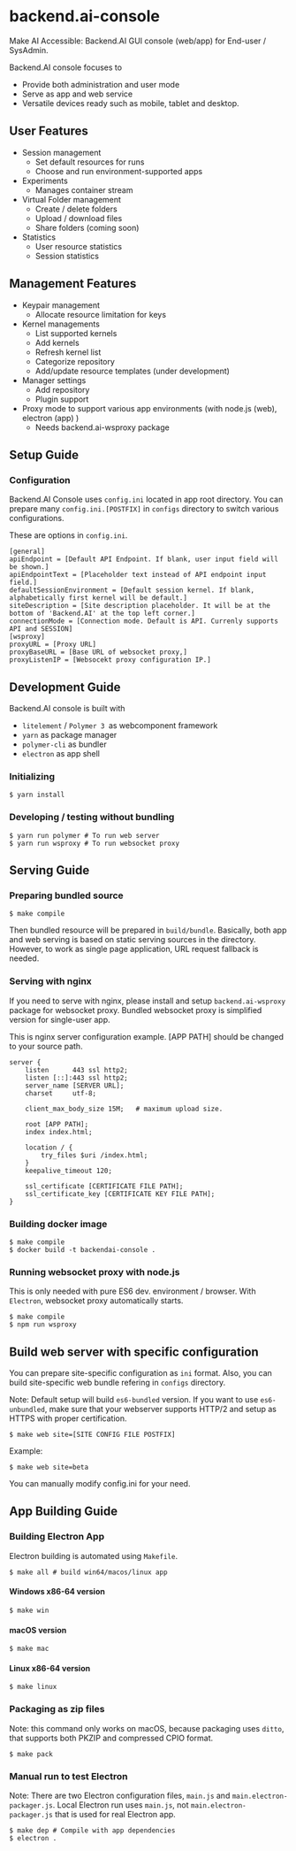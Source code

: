 # backend.ai-console

Make AI Accessible: Backend.AI GUI console (web/app) for End-user / SysAdmin.

Backend.AI console focuses to 

 * Provide both administration and user mode
 * Serve as app and web service
 * Versatile devices ready such as mobile, tablet and desktop.

## User Features
 * Session management
    * Set default resources for runs
    * Choose and run environment-supported apps
 * Experiments
    * Manages container stream
 * Virtual Folder management
    * Create / delete folders
    * Upload  / download files
    * Share folders (coming soon)
 * Statistics
    * User resource statistics
    * Session statistics

## Management Features
 * Keypair management
    * Allocate resource limitation for keys
 * Kernel managements
    * List supported kernels
	 * Add kernels
	 * Refresh kernel list
	 * Categorize repository
	 * Add/update resource templates (under development)
 * Manager settings
    * Add repository
    * Plugin support
 * Proxy mode to support various app environments (with node.js (web), electron (app) )
	 * Needs backend.ai-wsproxy package

## Setup Guide
### Configuration

Backend.AI Console uses `config.ini` located in app root directory. You can prepare many `config.ini.[POSTFIX]` in `configs` directory to switch various configurations.

These are options in `config.ini`.

```
[general]
apiEndpoint = [Default API Endpoint. If blank, user input field will be shown.]
apiEndpointText = [Placeholder text instead of API endpoint input field.]
defaultSessionEnvironment = [Default session kernel. If blank, alphabetically first kernel will be default.]
siteDescription = [Site description placeholder. It will be at the bottom of 'Backend.AI' at the top left corner.]
connectionMode = [Connection mode. Default is API. Currenly supports API and SESSION]
[wsproxy]
proxyURL = [Proxy URL]
proxyBaseURL = [Base URL of websocket proxy,]
proxyListenIP = [Websocekt proxy configuration IP.]
```

## Development Guide

Backend.AI console is built with  
 * `litelement` / `Polymer 3 `as webcomponent framework
 * `yarn` as package manager
 * `polymer-cli` as bundler
 * `electron` as app shell

### Initializing

```
$ yarn install
```

### Developing / testing without bundling

```
$ yarn run polymer # To run web server
$ yarn run wsproxy # To run websocket proxy
```

## Serving Guide

### Preparing bundled source

```
$ make compile
```

Then bundled resource will be prepared in `build/bundle`. Basically, both app and web serving is based on static serving sources in the directory. However, to work as single page application, URL request fallback is needed.

### Serving with nginx

If you need to serve with nginx, please install and setup `backend.ai-wsproxy` package for websocket proxy. Bundled websocket proxy is simplified version for single-user app.

This is nginx server configuration example. [APP PATH] should be changed to your source path.

```
server {
    listen      443 ssl http2;
    listen [::]:443 ssl http2;
    server_name [SERVER URL];
    charset     utf-8;

    client_max_body_size 15M;   # maximum upload size.

    root [APP PATH];
    index index.html;

    location / {
        try_files $uri /index.html;
    }
    keepalive_timeout 120;

    ssl_certificate [CERTIFICATE FILE PATH];
    ssl_certificate_key [CERTIFICATE KEY FILE PATH];
}
```

### Building docker image

```
$ make compile
$ docker build -t backendai-console .
```

### Running websocket proxy with node.js

This is only needed with pure ES6 dev. environment / browser. With `Electron`, websocket proxy automatically starts.

```
$ make compile
$ npm run wsproxy
```

## Build web server with specific configuration

You can prepare site-specific configuration as `ini` format. Also, you can build site-specific web bundle refering in `configs` directory.

Note: Default setup will build `es6-bundled` version. If you want to use `es6-unbundled`, make sure that your webserver supports HTTP/2 and setup as HTTPS with proper certification.

```
$ make web site=[SITE CONFIG FILE POSTFIX]
```

Example:

```
$ make web site=beta
```

You can manually modify config.ini for your need.

## App Building Guide
### Building Electron App

Electron building is automated using `Makefile`.

```
$ make all # build win64/macos/linux app
```

#### Windows x86-64 version

```
$ make win
```

#### macOS version

```
$ make mac
```

#### Linux x86-64 version

```
$ make linux
```

### Packaging as zip files
Note: this command only works on macOS, because packaging uses `ditto`, that supports both PKZIP and compressed CPIO format.

```
$ make pack
```

### Manual run to test Electron

Note: There are two Electron configuration files, `main.js` and `main.electron-packager.js`. Local Electron run uses `main.js`, not `main.electron-packager.js` that is used for real Electron app.

```
$ make dep # Compile with app dependencies
$ electron . 
```
